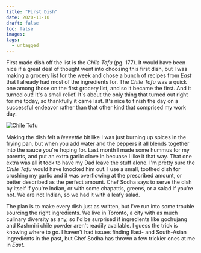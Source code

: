 ```yaml
---
title: "First Dish"
date: 2020-11-10
draft: false
toc: false
images:
tags:
  - untagged
---
```


First made dish off the list is the _Chile Tofu_ (pg. 177).
It would have been nice if a great deal of thought went into choosing this first dish,
but I was making a grocery list for the week and chose a bunch of recipes from _East_
that I already had most of the ingredients for.
The _Chile Tofu_ was a quick one among those on the first grocery list, and so it became
the first. And it turned out! It's a small relief.
It's about the only thing that
turned out right for me today, so thankfully it came last.
It's nice to finish the day on a successful endeavor rather than that other kind that
comprised my work day.

![Chile Tofu](/chile-tofu.png)

Making the dish felt a _leeeettle_ bit like I was just burning up spices in the frying
pan, but when you add water and the peppers it all blends together into the sauce you're
hoping for. Last month I made some hummus for my parents, and put an extra garlic clove
in becuase I like it that way. That one extra was all it took to have my Dad leave the
stuff alone. I'm pretty sure the _Chile Tofu_ would have knocked him out. I use a small,
toothed dish for crushing my garlic and it was overflowing at the prescribed amount, or 
better described as the perfect amount.
Chef Sodha says to serve the
dish by itself if you're Indian, or with some chapattis, greens, or a salad if you're not.
We are not Indian, so we had it with a leafy salad.

The plan is to make every dish just as written, but I've run into some trouble sourcing
the right ingredients. We live in Toronto, a city with as much culinary diversity
as any, so I'd be surprised if ingredients like gochujang and Kashmiri chile powder
aren't readily available. I guess
the trick is knowing where to go. I haven't had issues finding East- and South-Asian
ingredients in the past, but Chef Sodha has thrown a few trickier ones at me in _East_.
